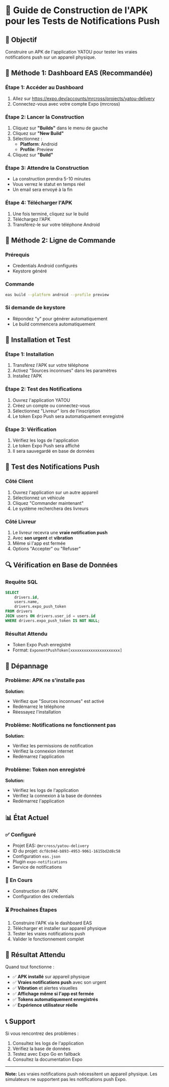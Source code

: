 # 📱 Guide de Construction de l'APK pour les Tests de Notifications Push

## 🎯 Objectif
Construire un APK de l'application YATOU pour tester les vraies notifications push sur un appareil physique.

## 🚀 Méthode 1: Dashboard EAS (Recommandée)

### **Étape 1: Accéder au Dashboard**
1. Allez sur https://expo.dev/accounts/mrcross/projects/yatou-delivery
2. Connectez-vous avec votre compte Expo (mrcross)

### **Étape 2: Lancer la Construction**
1. Cliquez sur **"Builds"** dans le menu de gauche
2. Cliquez sur **"New Build"**
3. Sélectionnez :
   - **Platform**: Android
   - **Profile**: Preview
4. Cliquez sur **"Build"**

### **Étape 3: Attendre la Construction**
- La construction prendra 5-10 minutes
- Vous verrez le statut en temps réel
- Un email sera envoyé à la fin

### **Étape 4: Télécharger l'APK**
1. Une fois terminé, cliquez sur le build
2. Téléchargez l'APK
3. Transférez-le sur votre téléphone Android

## 🔧 Méthode 2: Ligne de Commande

### **Prérequis**
- Credentials Android configurés
- Keystore généré

### **Commande**
```bash
eas build --platform android --profile preview
```

### **Si demande de keystore**
- Répondez "y" pour générer automatiquement
- Le build commencera automatiquement

## 📱 Installation et Test

### **Étape 1: Installation**
1. Transférez l'APK sur votre téléphone
2. Activez "Sources inconnues" dans les paramètres
3. Installez l'APK

### **Étape 2: Test des Notifications**
1. Ouvrez l'application YATOU
2. Créez un compte ou connectez-vous
3. Sélectionnez "Livreur" lors de l'inscription
4. Le token Expo Push sera automatiquement enregistré

### **Étape 3: Vérification**
1. Vérifiez les logs de l'application
2. Le token Expo Push sera affiché
3. Il sera sauvegardé en base de données

## 🎯 Test des Notifications Push

### **Côté Client**
1. Ouvrez l'application sur un autre appareil
2. Sélectionnez un véhicule
3. Cliquez "Commander maintenant"
4. Le système recherchera des livreurs

### **Côté Livreur**
1. Le livreur recevra une **vraie notification push**
2. Avec **son urgent** et **vibration**
3. Même si l'app est fermée
4. Options "Accepter" ou "Refuser"

## 🔍 Vérification en Base de Données

### **Requête SQL**
```sql
SELECT 
    drivers.id, 
    users.name, 
    drivers.expo_push_token 
FROM drivers 
JOIN users ON drivers.user_id = users.id
WHERE drivers.expo_push_token IS NOT NULL;
```

### **Résultat Attendu**
- Token Expo Push enregistré
- Format: `ExponentPushToken[xxxxxxxxxxxxxxxxxxxxxx]`

## 🚨 Dépannage

### **Problème: APK ne s'installe pas**
**Solution:**
- Vérifiez que "Sources inconnues" est activé
- Redémarrez le téléphone
- Réessayez l'installation

### **Problème: Notifications ne fonctionnent pas**
**Solution:**
- Vérifiez les permissions de notification
- Vérifiez la connexion internet
- Redémarrez l'application

### **Problème: Token non enregistré**
**Solution:**
- Vérifiez les logs de l'application
- Vérifiez la connexion à la base de données
- Redémarrez l'application

## 📊 État Actuel

### ✅ Configuré
- Projet EAS: `@mrcross/yatou-delivery`
- ID du projet: `dcf8c04d-b893-4953-9061-1615bd2d8c58`
- Configuration `eas.json`
- Plugin `expo-notifications`
- Service de notifications

### 🔄 En Cours
- Construction de l'APK
- Configuration des credentials

### ⏳ Prochaines Étapes
1. Construire l'APK via le dashboard EAS
2. Télécharger et installer sur appareil physique
3. Tester les vraies notifications push
4. Valider le fonctionnement complet

## 🎉 Résultat Attendu

Quand tout fonctionne :
- ✅ **APK installé** sur appareil physique
- ✅ **Vraies notifications push** avec son urgent
- ✅ **Vibration** et alertes visuelles
- ✅ **Affichage même si l'app est fermée**
- ✅ **Tokens automatiquement enregistrés**
- ✅ **Expérience utilisateur réelle**

## 📞 Support

Si vous rencontrez des problèmes :
1. Consultez les logs de l'application
2. Vérifiez la base de données
3. Testez avec Expo Go en fallback
4. Consultez la documentation Expo

---

**Note:** Les vraies notifications push nécessitent un appareil physique. Les simulateurs ne supportent pas les notifications push Expo.
